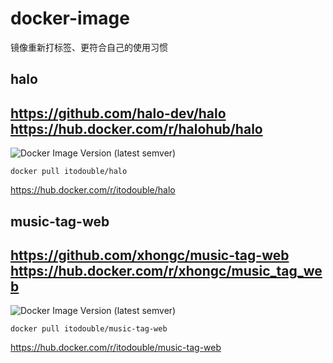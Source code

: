 # docker-image
镜像重新打标签、更符合自己的使用习惯

## halo
https://github.com/halo-dev/halo
https://hub.docker.com/r/halohub/halo
-- 
![Docker Image Version (latest semver)](https://img.shields.io/docker/v/itodouble/frp?sort=semver)
```
docker pull itodouble/halo
```
https://hub.docker.com/r/itodouble/halo

## music-tag-web
https://github.com/xhongc/music-tag-web
https://hub.docker.com/r/xhongc/music_tag_web
--
![Docker Image Version (latest semver)](https://img.shields.io/docker/v/itodouble/music-tag-web?sort=semver)
```
docker pull itodouble/music-tag-web
```
https://hub.docker.com/r/itodouble/music-tag-web
